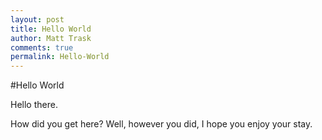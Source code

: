 ```yaml
---
layout: post
title: Hello World
author: Matt Trask
comments: true
permalink: Hello-World
---
```

#Hello World

Hello there.

How did you get here? Well, however you did, I hope you enjoy your stay. 

